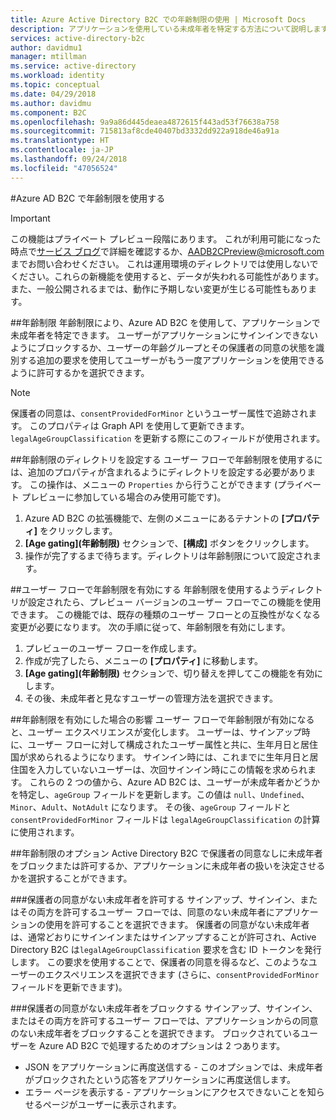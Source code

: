 ```yaml
---
title: Azure Active Directory B2C での年齢制限の使用 | Microsoft Docs
description: アプリケーションを使用している未成年者を特定する方法について説明します。
services: active-directory-b2c
author: davidmu1
manager: mtillman
ms.service: active-directory
ms.workload: identity
ms.topic: conceptual
ms.date: 04/29/2018
ms.author: davidmu
ms.component: B2C
ms.openlocfilehash: 9a9a86d445deaea4872615f443ad53f76638a758
ms.sourcegitcommit: 715813af8cde40407bd3332dd922a918de46a91a
ms.translationtype: HT
ms.contentlocale: ja-JP
ms.lasthandoff: 09/24/2018
ms.locfileid: "47056524"
---
```

#<a name="using-age-gating-in-azure-ad-b2c"></a>Azure AD B2C で年齢制限を使用する

>[!IMPORTANT]
>この機能はプライベート プレビュー段階にあります。  これが利用可能になった時点で[サービス ブログ](https://blogs.msdn.microsoft.com/azureadb2c/)で詳細を確認するか、AADB2CPreview@microsoft.com までお問い合わせください。  これは運用環境のディレクトリでは使用しないでください。これらの新機能を使用すると、データが失われる可能性があります。また、一般公開されるまでは、動作に予期しない変更が生じる可能性もあります。  
>

##<a name="age-gating"></a>年齢制限
年齢制限により、Azure AD B2C を使用して、アプリケーションで未成年者を特定できます。  ユーザーがアプリケーションにサインインできないようにブロックするか、ユーザーの年齢グループとその保護者の同意の状態を識別する追加の要求を使用してユーザーがもう一度アプリケーションを使用できるように許可するかを選択できます。  

>[!NOTE]
>保護者の同意は、`consentProvidedForMinor` というユーザー属性で追跡されます。  このプロパティは Graph API を使用して更新できます。`legalAgeGroupClassification` を更新する際にこのフィールドが使用されます。
>

##<a name="setting-up-your-directory-for-age-gating"></a>年齢制限のディレクトリを設定する
ユーザー フローで年齢制限を使用するには、追加のプロパティが含まれるようにディレクトリを設定する必要があります。 この操作は、メニューの `Properties` から行うことができます (プライベート プレビューに参加している場合のみ使用可能です)。  
1. Azure AD B2C の拡張機能で、左側のメニューにあるテナントの **[プロパティ]** をクリックします。
2. **[Age gating]\(年齢制限\)** セクションで、**[構成]** ボタンをクリックします。
3. 操作が完了するまで待ちます。ディレクトリは年齢制限について設定されます。

##<a name="enabling-age-gating-in-your-user-flow"></a>ユーザー フローで年齢制限を有効にする
年齢制限を使用するようディレクトリが設定されたら、プレビュー バージョンのユーザー フローでこの機能を使用できます。  この機能では、既存の種類のユーザー フローとの互換性がなくなる変更が必要になります。  次の手順に従って、年齢制限を有効にします。
1. プレビューのユーザー フローを作成します。
2. 作成が完了したら、メニューの **[プロパティ]** に移動します。
3. **[Age gating]\(年齢制限\)** セクションで、切り替えを押してこの機能を有効にします。
4. その後、未成年者と見なすユーザーの管理方法を選択できます。

##<a name="what-does-enabling-age-gating-do"></a>年齢制限を有効にした場合の影響
ユーザー フローで年齢制限が有効になると、ユーザー エクスペリエンスが変化します。  ユーザーは、サインアップ時に、ユーザー フローに対して構成されたユーザー属性と共に、生年月日と居住国が求められるようになります。  サインイン時には、これまでに生年月日と居住国を入力していないユーザーは、次回サインイン時にこの情報を求められます。  これらの 2 つの値から、Azure AD B2C は、ユーザーが未成年者かどうかを特定し、`ageGroup` フィールドを更新します。この値は `null`、`Undefined`、`Minor`、`Adult`、`NotAdult` になります。  その後、`ageGroup` フィールドと `consentProvidedForMinor` フィールドは `legalAgeGroupClassification` の計算に使用されます。 

##<a name="age-gating-options"></a>年齢制限のオプション
Active Directory B2C で保護者の同意なしに未成年者をブロックまたは許可するか、アプリケーションに未成年者の扱いを決定させるかを選択することができます。  

###<a name="allowing-minors-without-parental-consent"></a>保護者の同意がない未成年者を許可する
サインアップ、サインイン、またはその両方を許可するユーザー フローでは、同意のない未成年者にアプリケーションの使用を許可することを選択できます。  保護者の同意がない未成年者は、通常どおりにサインインまたはサインアップすることが許可され、Active Directory B2C は`legalAgeGroupClassification` 要求を含む ID トークンを発行します。  この要求を使用することで、保護者の同意を得るなど、このようなユーザーのエクスペリエンスを選択できます (さらに、`consentProvidedForMinor` フィールドを更新できます)。

###<a name="blocking-minors-without-parental-consent"></a>保護者の同意がない未成年者をブロックする
サインアップ、サインイン、またはその両方を許可するユーザー フローでは、アプリケーションからの同意のない未成年者をブロックすることを選択できます。  ブロックされているユーザーを Azure AD B2C で処理するためのオプションは 2 つあります。
* JSON をアプリケーションに再度送信する - このオプションでは、未成年者がブロックされたという応答をアプリケーションに再度送信します。
* エラー ページを表示する - アプリケーションにアクセスできないことを知らせるページがユーザーに表示されます。